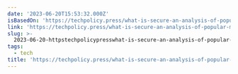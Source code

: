 ```yaml
---
date: '2023-06-20T15:53:32.000Z'
isBasedOn: 'https://techpolicy.press/what-is-secure-an-analysis-of-popular-messaging-apps/'
link: 'https://techpolicy.press/what-is-secure-an-analysis-of-popular-messaging-apps/'
slug: >-
  2023-06-20-httpstechpolicypresswhat-is-secure-an-analysis-of-popular-messaging-apps
tags:
  - tech
title: 'https://techpolicy.press/what-is-secure-an-analysis-of-popular-messaging-apps/'
---
```



